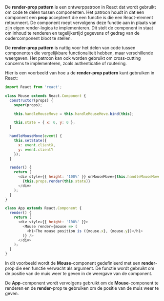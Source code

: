 De **render-prop pattern** is een ontwerppatroon in React dat wordt gebruikt om code te delen tussen componenten. Het patroon houdt in dat een component een **prop** accepteert die een functie is die een React-element retourneert. De component roept vervolgens deze functie aan in plaats van zijn eigen render-logica te implementeren. Dit stelt de component in staat om inhoud te renderen en tegelijkertijd gegevens of gedrag van de oudercomponent bloot te stellen.

De **render-prop pattern** is nuttig voor het delen van code tussen componenten die vergelijkbare functionaliteit hebben, maar verschillende weergaven. Het patroon kan ook worden gebruikt om cross-cutting concerns te implementeren, zoals authenticatie of routering.

Hier is een voorbeeld van hoe u de **render-prop pattern** kunt gebruiken in React:
```javascript
import React from 'react';

class Mouse extends React.Component {
  constructor(props) {
    super(props);

    this.handleMouseMove = this.handleMouseMove.bind(this);

    this.state = { x: 0, y: 0 };
  }

  handleMouseMove(event) {
    this.setState({
      x: event.clientX,
      y: event.clientY
    });
  }

  render() {
    return (
      <div style={{ height: '100%' }} onMouseMove={this.handleMouseMove}>
        {this.props.render(this.state)}
      </div>
    );
  }
}

class App extends React.Component {
  render() {
    return (
      <div style={{ height: '100%' }}>
        <Mouse render={mouse => (
          <h1>The mouse position is ({mouse.x}, {mouse.y})</h1>
        )} />
      </div>
    );
  }
}
```

In dit voorbeeld wordt de **Mouse**-component gedefinieerd met een **render**-prop die een functie verwacht als argument. De functie wordt gebruikt om de positie van de muis weer te geven in de weergave van de component.

De **App**-component wordt vervolgens gebruikt om de **Mouse**-component te renderen en de **render**-prop te gebruiken om de positie van de muis weer te geven.